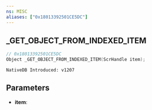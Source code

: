 ```yaml
---
ns: MISC
aliases: ["0x18013392501CE5DC"]
---
```

## _GET_OBJECT_FROM_INDEXED_ITEM

```c
// 0x18013392501CE5DC
Object _GET_OBJECT_FROM_INDEXED_ITEM(ScrHandle item);
```

```
NativeDB Introduced: v1207
```

## Parameters
* **item**:

